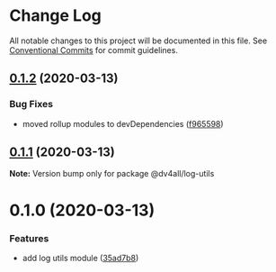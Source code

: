 # Change Log

All notable changes to this project will be documented in this file.
See [Conventional Commits](https://conventionalcommits.org) for commit guidelines.

## [0.1.2](https://github.com/dmijatovic/dv4all-wcp-lerna/compare/@dv4all/log-utils@0.1.1...@dv4all/log-utils@0.1.2) (2020-03-13)


### Bug Fixes

* moved rollup modules to devDependencies ([f965598](https://github.com/dmijatovic/dv4all-wcp-lerna/commit/f965598c3c3587b393dfb57b6e05e2b8326a77d5))





## [0.1.1](https://github.com/dmijatovic/dv4all-wcp-lerna/compare/@dv4all/log-utils@0.1.0...@dv4all/log-utils@0.1.1) (2020-03-13)

**Note:** Version bump only for package @dv4all/log-utils





# 0.1.0 (2020-03-13)


### Features

* add log utils module ([35ad7b8](https://github.com/dmijatovic/dv4all-wcp-lerna/commit/35ad7b82c61c66967dbc1aae300dd5ca816b0c32))
